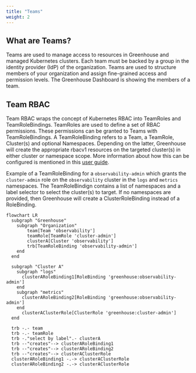 ```yaml
---
title: "Teams"
weight: 2
---
```


## What are Teams?

Teams are used to manage access to resources in Greenhouse and managed Kubernetes clusters. Each team must be backed by a group in the identity provider (IdP) of the organization. Teams are used to structure members of your organization and assign fine-grained access and permission levels. The Greenhouse Dashboard is showing the members of a team.

## Team RBAC

Team RBAC wraps the concept of Kubernetes RBAC into TeamRoles and TeamRoleBindings. TeamRoles are used to define a set of RBAC permissions. These permissions can be granted to Teams with TeamRoleBindings. A TeamRoleBinding refers to a Team, a TeamRole, Cluster(s) and optional Namespaces. Depending on the latter, Greenhouse will create the appropriate rbacv1 resources on the targeted cluster(s) in either cluster or namespace scope.
More information about how this can be configured is mentioned in this [user guide](../../user-guides/team/rbac.md).

Example of a TeamRoleBinding for a `observability-admin` which grants the `cluster-admin` role on the `observability` cluster in the `logs` and `metrics` namespaces. The TeamRoleBindign contains a list of namespaces and a label selector to select the cluster(s) to target. If no namespaces are provided, then Greenhouse will create a ClusterRoleBinding instead of a RoleBinding.

```mermaid
flowchart LR
  subgraph "Greenhouse" 
    subgraph "Organization" 
        team[Team 'observability']
        teamRole[TeamRole 'cluster-admin']
        clusterA[Cluster 'observability']
        trb[TeamRoleBinding 'observability-admin']
    end
  end

  subgraph "Cluster A"
    subgraph "logs"
      clusterARoleBinding1[RoleBinding 'greenhouse:observability-admin']
    end
    subgraph "metrics"
      clusterARoleBinding2[RoleBinding 'greenhouse:observability-admin']
    end
      clusterAClusterRole[ClusterRole 'greenhouse:cluster-admin']
  end

  trb -.- team
  trb -.- teamRole
  trb -."select by label".- clusterA
  trb --"creates"--> clusterARoleBinding1
  trb --"creates"--> clusterARoleBinding2
  trb --"creates"--> clusterAClusterRole
  clusterARoleBinding1 -.-> clusterAClusterRole
  clusterARoleBinding2 -.-> clusterAClusterRole
```
